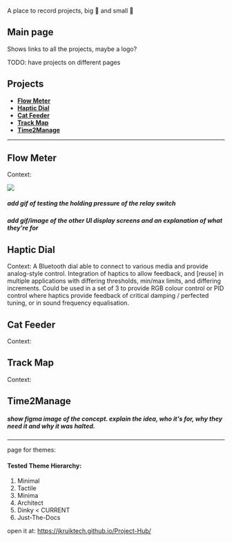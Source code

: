 A place to record projects, big 🚀 and small 🔋

## Main page
Shows links to all the projects, maybe a logo?

TODO: have projects on different pages

## Projects
* [**Flow Meter**](#flow-meter)
* [**Haptic Dial**](#haptic-dial)
* [**Cat Feeder**](#cat-feeder)
* [**Track Map**](#track-map)
* [**Time2Manage**](#time2manage)

---

## Flow Meter
Context:

<!-- ![](https://github.com/Your_Repository_Name/Your_GIF_Name.gif) -->
![](https://github.com/jkruiktech/Project-Hub/blob/main/assets/css/images/bucket_fill.gif)

##### add gif of testing the holding pressure of the relay switch

##### add gif/image of the other UI display screens and an explanation of what they're for 

## Haptic Dial
Context:
A Bluetooth dial able to connect to various media and provide analog-style control. Integration of haptics to allow feedback, and [reuse] in multiple applications with differing thresholds, min/max limits, and differing increments.
Could be used in a set of 3 to provide RGB colour control or PID control where haptics provide feedback of critical damping / perfected tuning, or in sound frequency equalisation. 

## Cat Feeder
Context:

## Track Map
Context:

[//]: <> (A physical formula 1 track able to display real time data from open source servers.)

## Time2Manage

##### show figma image of the concept. explain the idea, who it's for, why they need it and why it was halted.

---

page for themes:
#### Tested Theme Hierarchy:
1. Minimal
2. Tactile
3. Minima
4. Architect
5. Dinky < CURRENT
6. Just-The-Docs

open it at: https://jkruiktech.github.io/Project-Hub/


